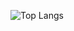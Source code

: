![Top Langs](https://github-readme-stats-sigma-five.vercel.app/api/top-langs/?username=spghljh&layout=default&card_width=720&custom_title=Current)


